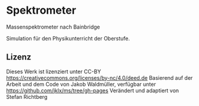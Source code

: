 # Spektrometer
Massenspektrometer nach Bainbridge

Simulation für den Physikunterricht der Oberstufe.

## Lizenz ##
Dieses Werk ist lizenziert unter CC-BY https://creativecommons.org/licenses/by-nc/4.0/deed.de
Basierend auf der Arbeit und dem Code von Jakob Waldmüller, verfügbar unter https://github.com/jklx/ms/tree/gh-pages
Verändert und adaptiert von Stefan Richtberg
